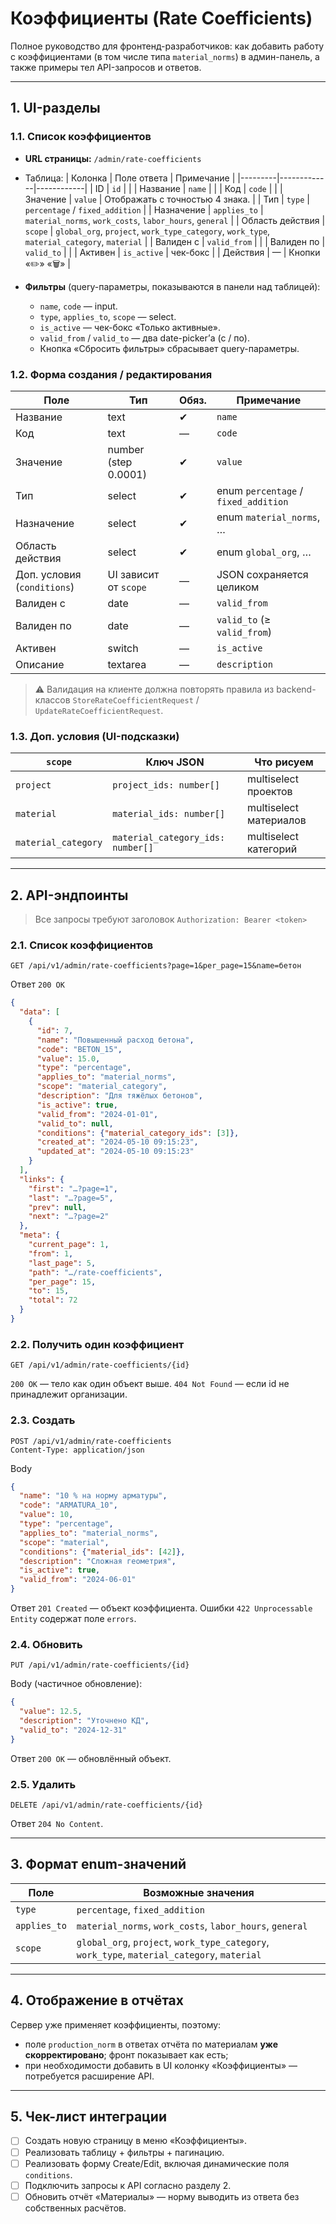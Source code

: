 # Коэффициенты (Rate Coefficients)

Полное руководство для фронтенд-разработчиков: как добавить работу с коэффициентами (в том числе типа `material_norms`) в админ-панель, а также примеры тел API-запросов и ответов.

---

## 1. UI-разделы

### 1.1. Список коэффициентов

* **URL страницы:** `/admin/rate-coefficients`
* Таблица:
  | Колонка | Поле ответа | Примечание |
  |---------|-------------|------------|
  | ID | `id` |  |
  | Название | `name` |  |
  | Код | `code` |  |
  | Значение | `value` | Отображать с точностью 4 знака. |
  | Тип | `type` | `percentage` / `fixed_addition` |
  | Назначение | `applies_to` | `material_norms`, `work_costs`, `labor_hours`, `general` |
  | Область действия | `scope` | `global_org`, `project`, `work_type_category`, `work_type`, `material_category`, `material` |
  | Валиден с | `valid_from` |  |
  | Валиден по | `valid_to` |  |
  | Активен | `is_active` | чек-бокс |
  | Действия | — | Кнопки «✏️» «🗑» |

* **Фильтры** (query-параметры, показываются в панели над таблицей):
  * `name`, `code` — input.
  * `type`, `applies_to`, `scope` — select.
  * `is_active` — чек-бокс «Только активные».
  * `valid_from` / `valid_to` — два date-picker’а (с / по).
  * Кнопка «Сбросить фильтры» сбрасывает query-параметры.

### 1.2. Форма создания / редактирования

| Поле | Тип | Обяз. | Примечание |
|------|-----|-------|------------|
| Название | text | ✔ | `name` |
| Код | text | — | `code` |
| Значение | number (step 0.0001) | ✔ | `value` |
| Тип | select | ✔ | enum `percentage` / `fixed_addition` |
| Назначение | select | ✔ | enum `material_norms`, … |
| Область действия | select | ✔ | enum `global_org`, … |
| Доп. условия (`conditions`) | UI зависит от `scope` | — | JSON сохраняется целиком |
| Валиден с | date | — | `valid_from` |
| Валиден по | date | — | `valid_to` (≥ `valid_from`) |
| Активен | switch | — | `is_active` |
| Описание | textarea | — | `description` |

> ⚠️ Валидация на клиенте должна повторять правила из backend-классов `StoreRateCoefficientRequest` / `UpdateRateCoefficientRequest`.

### 1.3. Доп. условия (UI-подсказки)

| `scope` | Ключ JSON | Что рисуем |
|---------|-----------|-----------|
| `project` | `project_ids: number[]` | multiselect проектов |
| `material` | `material_ids: number[]` | multiselect материалов |
| `material_category` | `material_category_ids: number[]` | multiselect категорий |

---

## 2. API-эндпоинты

> Все запросы требуют заголовок `Authorization: Bearer <token>`

### 2.1. Список коэффициентов

```
GET /api/v1/admin/rate-coefficients?page=1&per_page=15&name=бетон
```

Ответ `200 OK`
```json
{
  "data": [
    {
      "id": 7,
      "name": "Повышенный расход бетона",
      "code": "BETON_15",
      "value": 15.0,
      "type": "percentage",
      "applies_to": "material_norms",
      "scope": "material_category",
      "description": "Для тяжёлых бетонов",
      "is_active": true,
      "valid_from": "2024-01-01",
      "valid_to": null,
      "conditions": {"material_category_ids": [3]},
      "created_at": "2024-05-10 09:15:23",
      "updated_at": "2024-05-10 09:15:23"
    }
  ],
  "links": {
    "first": "…?page=1",
    "last": "…?page=5",
    "prev": null,
    "next": "…?page=2"
  },
  "meta": {
    "current_page": 1,
    "from": 1,
    "last_page": 5,
    "path": "…/rate-coefficients",
    "per_page": 15,
    "to": 15,
    "total": 72
  }
}
```

### 2.2. Получить один коэффициент
```
GET /api/v1/admin/rate-coefficients/{id}
```
`200 OK` — тело как один объект выше. 
`404 Not Found` — если id не принадлежит организации.

### 2.3. Создать
```
POST /api/v1/admin/rate-coefficients
Content-Type: application/json
```
Body
```json
{
  "name": "10 % на норму арматуры",
  "code": "ARMATURA_10",
  "value": 10,
  "type": "percentage",
  "applies_to": "material_norms",
  "scope": "material",
  "conditions": {"material_ids": [42]},
  "description": "Сложная геометрия",
  "is_active": true,
  "valid_from": "2024-06-01"
}
```
Ответ `201 Created` — объект коэффициента. 
Ошибки `422 Unprocessable Entity` содержат поле `errors`.

### 2.4. Обновить
```
PUT /api/v1/admin/rate-coefficients/{id}
```
Body (частичное обновление):
```json
{
  "value": 12.5,
  "description": "Уточнено КД",
  "valid_to": "2024-12-31"
}
```
Ответ `200 OK` — обновлённый объект.

### 2.5. Удалить
```
DELETE /api/v1/admin/rate-coefficients/{id}
```
Ответ `204 No Content`.

---

## 3. Формат enum-значений

| Поле | Возможные значения |
|------|--------------------|
| `type` | `percentage`, `fixed_addition` |
| `applies_to` | `material_norms`, `work_costs`, `labor_hours`, `general` |
| `scope` | `global_org`, `project`, `work_type_category`, `work_type`, `material_category`, `material` |

---

## 4. Отображение в отчётах

Сервер уже применяет коэффициенты, поэтому:
* поле `production_norm` в ответах отчёта по материалам **уже скорректировано**; фронт показывает как есть;
* при необходимости добавить в UI колонку «Коэффициенты» — потребуется расширение API.

---

## 5. Чек-лист интеграции

- [ ] Создать новую страницу в меню «Коэффициенты».
- [ ] Реализовать таблицу + фильтры + пагинацию.
- [ ] Реализовать форму Create/Edit, включая динамические поля `conditions`.
- [ ] Подключить запросы к API согласно разделу 2.
- [ ] Обновить отчёт «Материалы» — норму выводить из ответа без собственных расчётов. 